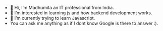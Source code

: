 - 👋 Hi, I’m Madhumita an IT professional from India.
- 👀 I’m interested in learning js and how backend development works.
- 🌱 I’m currently trying to learn Javascript.
- You can ask me anything as if I dont know  Google is there to answer :).
